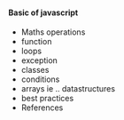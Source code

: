 #### Basic of javascript
* Maths operations
* function
* loops
* exception
* classes
* conditions
* arrays ie .. datastructures
* best practices
* References
